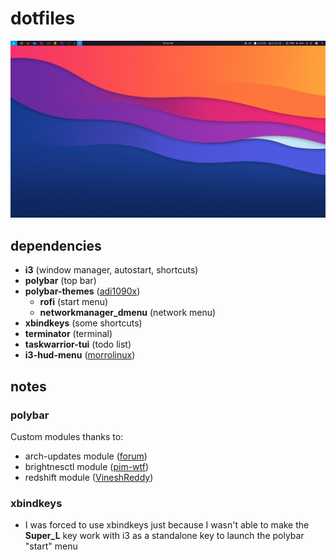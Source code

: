 # dotfiles

![screenshot](./screenshot.jpg)

## dependencies

- **i3** (window manager, autostart, shortcuts)
- **polybar** (top bar)
- **polybar-themes** ([adi1090x](https://github.com/adi1090x/polybar-themes))
	- **rofi** (start menu)
	- **networkmanager_dmenu** (network menu)
- **xbindkeys** (some shortcuts)
- **terminator** (terminal)
- **taskwarrior-tui** (todo list)
- **i3-hud-menu** ([morrolinux](https://github.com/morrolinux/i3-hud-menu))

## notes

### polybar

Custom modules thanks to:
- arch-updates module ([forum](https://forum.archlabslinux.com/t/polybar-missing-icons-after-new-install/4086/4))
- brightnesctl module ([pim-wtf](https://github.com/pim-wtf/brightnessctl-polybar))
- redshift module ([VineshReddy](https://github.com/VineshReddy/polybar-redshift))

### xbindkeys

- I was forced to use xbindkeys just because I wasn't able to make the **Super_L** key work with i3 as a standalone key to launch the polybar "start" menu